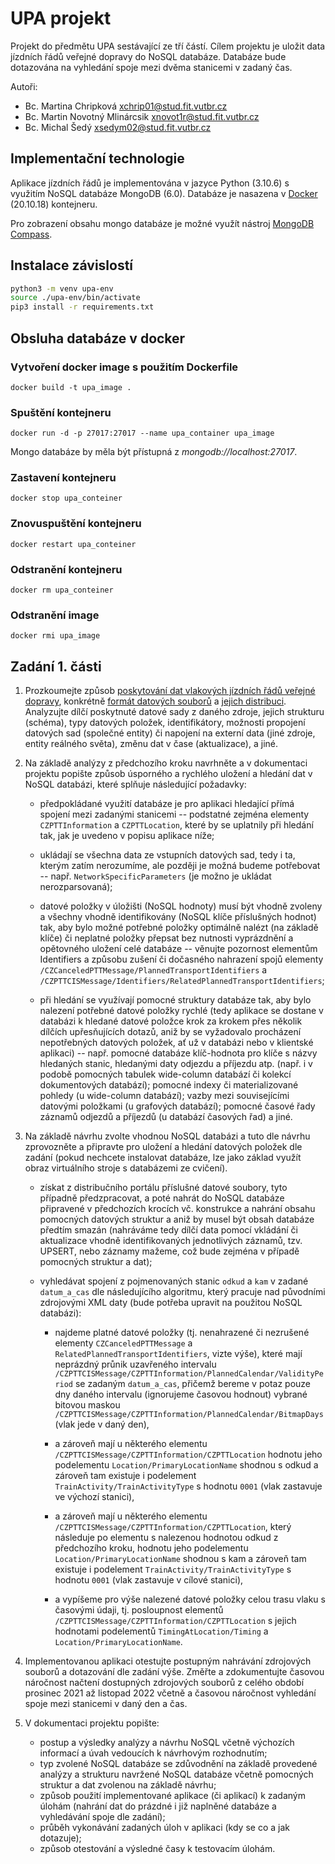 # UPA projekt

Projekt do předmětu UPA sestávající ze tří částí. Cílem projektu je uložit data jízdních řádů veřejné dopravy do NoSQL databáze. Databáze bude dotazována na vyhledání spoje mezi dvěma stanicemi v zadaný čas.

Autoři:
* Bc. Martina Chripková <xchrip01@stud.fit.vutbr.cz>
* Bc. Martin Novotný Mlinárcsik <xnovot1r@stud.fit.vutbr.cz>
* Bc. Michal Šedý <xsedym02@stud.fit.vutbr.cz>


## Implementační technologie

Aplikace jízdních řádů je implementována v jazyce Python (3.10.6) s využitím NoSQL databáze MongoDB (6.0). Databáze je nasazena v [Docker](https://docs.docker.com/engine/install/ubuntu/) (20.10.18) kontejneru.

Pro zobrazení obsahu mongo databáze je možné využít nástroj [MongoDB Compass](https://www.mongodb.com/try/download/compass).

## Instalace závislostí
```bash
python3 -m venv upa-env
source ./upa-env/bin/activate
pip3 install -r requirements.txt
```

## Obsluha databáze v docker

### Vytvoření docker image s použitím Dockerfile
`docker build -t upa_image .`

### Spuštění kontejneru
`docker run -d -p 27017:27017 --name upa_container upa_image`

Mongo databáze by měla být přístupná z *mongodb://localhost:27017*.

### Zastavení kontejneru
`docker stop upa_conteiner`

### Znovuspuštění kontejneru
`docker restart upa_conteiner`

### Odstranění kontejneru
`docker rm upa_conteiner`

### Odstranění image
`docker rmi upa_image`


## Zadání 1. části

1) Prozkoumejte způsob [poskytování dat vlakových jízdních řádů veřejné dopravy](https://mdcr.cz/Dokumenty/Verejna-doprava/Jizdni-rady,-kalendare-pro-jizdni-rady,-metodi-%281%29/Jizdni-rady-verejne-dopravy), konkrétně [formát datových souborů](https://portal.cisjr.cz/pub/draha/celostatni/szdc/Popis%20DJ%C5%98_CIS_v1_09.pdf) a [jejich distribuci](https://portal.cisjr.cz/pub/draha/celostatni/szdc/). Analyzujte dílčí poskytnuté datové sady z daného zdroje, jejich strukturu (schéma), typy datových položek, identifikátory, možnosti propojení datových sad (společné entity) či napojení na externí data (jiné zdroje, entity reálného světa), změnu dat v čase (aktualizace), a jiné.


2) Na základě analýzy z předchozího kroku navrhněte a v dokumentaci projektu popište způsob úsporného a rychlého uložení a hledání dat v NoSQL databázi, které splňuje následující požadavky:

   *  předpokládané využití databáze je pro aplikaci hledající přímá spojení mezi zadanými stanicemi -- podstatné zejména elementy `CZPTTInformation` a `CZPTTLocation`, které by se uplatnily při hledání tak, jak je uvedeno v popisu aplikace níže;

   * ukládají se všechna data ze vstupních datových sad, tedy i ta, kterým zatím nerozumíme, ale později je možná budeme potřebovat -- např. `NetworkSpecificParameters` (je možno je ukládat nerozparsovaná);

   * datové položky v úložišti (NoSQL hodnoty) musí být vhodně zvoleny a všechny vhodně identifikovány (NoSQL klíče příslušných hodnot) tak, aby bylo možné potřebné položky optimálně nalézt (na základě klíče) či neplatné položky přepsat bez nutnosti vyprázdnění a opětovného uložení celé databáze -- věnujte pozornost elementům Identifiers a způsobu zušení či dočasného nahrazení spojů elementy `/CZCanceledPTTMessage/PlannedTransportIdentifiers` a `/CZPTTCISMessage/Identifiers/RelatedPlannedTransportIdentifiers`;

   * při hledání se využívají pomocné struktury databáze tak, aby bylo nalezení potřebné datové položky rychlé (tedy aplikace se dostane v databázi k hledané datové položce krok za krokem přes několik dílčích upřesňujících dotazů, aniž by se vyžadovalo procházení nepotřebných datových položek, ať už v databázi nebo v klientské aplikaci) -- např. pomocné databáze klíč-hodnota pro klíče s názvy hledaných stanic, hledanými daty odjezdu a příjezdu atp. (např. i v podobě pomocných tabulek wide-column databází či kolekcí dokumentových databází); pomocné indexy či materializované pohledy (u wide-column databází); vazby mezi souvisejícími datovými položkami (u grafových databází); pomocné časové řady záznamů odjezdů a příjezdů (u databází časových řad) a jiné.


3) Na základě návrhu zvolte vhodnou NoSQL databázi a tuto dle návrhu zprovozněte a připravte pro uložení a hledání datových položek dle zadání (pokud nechcete instalovat databáze, lze jako základ využít obraz virtuálního stroje s databázemi ze cvičení).

   * získat z distribučního portálu příslušné datové soubory, tyto případně předzpracovat, a poté nahrát do NoSQL databáze připravené v předchozích krocích vč. konstrukce a nahrání obsahu pomocných datových struktur a aniž by musel být obsah databáze předtím smazán (nahráváme tedy dílčí data pomocí vkládání či aktualizace vhodně identifikovaných jednotlivých záznamů, tzv. UPSERT, nebo záznamy mažeme, což bude zejména v případě pomocných struktur a dat);

   * vyhledávat spojení z pojmenovaných stanic `odkud` a `kam` v zadané `datum_a_cas` dle následujícího algoritmu, který pracuje nad původními zdrojovými XML daty (bude potřeba upravit na použitou NoSQL databázi):

       * najdeme platné datové položky (tj. nenahrazené či nezrušené elementy `CZCanceledPTTMessage` a `RelatedPlannedTransportIdentifiers`, vizte výše), které mají neprázdný průnik uzavřeného intervalu `/CZPTTCISMessage/CZPTTInformation/PlannedCalendar/ValidityPeriod` se zadaným `datum_a_cas`, přičemž bereme v potaz pouze dny daného intervalu (ignorujeme časovou hodnout) vybrané bitovou maskou `/CZPTTCISMessage/CZPTTInformation/PlannedCalendar/BitmapDays` (vlak jede v daný den),

       * a zároveň mají u některého elementu `/CZPTTCISMessage/CZPTTInformation/CZPTTLocation` hodnotu jeho podelementu `Location/PrimaryLocationName` shodnou s odkud a zároveň tam existuje i podelement `TrainActivity/TrainActivityType` s hodnotu `0001` (vlak zastavuje ve výchozí stanici),

       * a zároveň mají u některého elementu `/CZPTTCISMessage/CZPTTInformation/CZPTTLocation`, který následuje po elementu s nalezenou hodnotou odkud z předchozího kroku, hodnotu jeho podelementu `Location/PrimaryLocationName` shodnou s kam a zároveň tam existuje i podelement `TrainActivity/TrainActivityType` s hodnotu `0001` (vlak zastavuje v cílové stanici),

       * a vypíšeme pro výše nalezené datové položky celou trasu vlaku s časovými údaji, tj. posloupnost elementů `/CZPTTCISMessage/CZPTTInformation/CZPTTLocation` s jejich hodnotami podelementů `TimingAtLocation/Timing` a `Location/PrimaryLocationName`.


5) Implementovanou aplikaci otestujte postupným nahrávání zdrojových souborů a dotazování dle zadání výše. Změřte a zdokumentujte časovou náročnost načtení dostupných zdrojových souborů z celého období prosinec 2021 až listopad 2022 včetně a časovou náročnost vyhledání spoje mezi stanicemi v daný den a čas.


6) V dokumentaci projektu popište:

   * postup a výsledky analýzy a návrhu NoSQL včetně výchozích informací a úvah vedoucích k návrhovým rozhodnutím;
   * typ zvolené NoSQL databáze se zdůvodnění na základě provedené analýzy a strukturu navržené NoSQL databáze včetně pomocných struktur a dat zvolenou na základě návrhu;
   * způsob použití implementované aplikace (či aplikací) k zadaným úlohám (nahrání dat do prázdné i již naplněné databáze a vyhledávání spoje dle zadání);
   * průběh vykonávání zadaných úloh v aplikaci (kdy se co a jak dotazuje);
   * způsob otestování a výsledné časy k testovacím úlohám.
